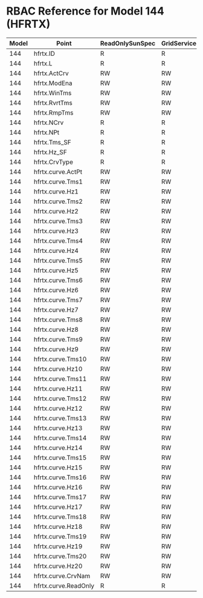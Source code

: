 # RBAC Reference for Model 144 (HFRTX)

| Model | Point | ReadOnlySunSpec | GridServiceSunSpec | NetworkAdministratorSunSpec | SuperAdministratorSpec | 
|-------|-------|------------------|---------------------|------------------|--------------------|
| 144 | hfrtx.ID | R | R | R | R |
| 144 | hfrtx.L | R | R | R | R |
| 144 | hfrtx.ActCrv | RW | RW | RW | RW |
| 144 | hfrtx.ModEna | RW | RW | RW | RW |
| 144 | hfrtx.WinTms | RW | RW | RW | RW |
| 144 | hfrtx.RvrtTms | RW | RW | RW | RW |
| 144 | hfrtx.RmpTms | RW | RW | RW | RW |
| 144 | hfrtx.NCrv | R | R | R | R |
| 144 | hfrtx.NPt | R | R | R | R |
| 144 | hfrtx.Tms_SF | R | R | R | R |
| 144 | hfrtx.Hz_SF | R | R | R | R |
| 144 | hfrtx.CrvType | R | R | R | R |
| 144 | hfrtx.curve.ActPt | RW | RW | RW | RW |
| 144 | hfrtx.curve.Tms1 | RW | RW | RW | RW |
| 144 | hfrtx.curve.Hz1 | RW | RW | RW | RW |
| 144 | hfrtx.curve.Tms2 | RW | RW | RW | RW |
| 144 | hfrtx.curve.Hz2 | RW | RW | RW | RW |
| 144 | hfrtx.curve.Tms3 | RW | RW | RW | RW |
| 144 | hfrtx.curve.Hz3 | RW | RW | RW | RW |
| 144 | hfrtx.curve.Tms4 | RW | RW | RW | RW |
| 144 | hfrtx.curve.Hz4 | RW | RW | RW | RW |
| 144 | hfrtx.curve.Tms5 | RW | RW | RW | RW |
| 144 | hfrtx.curve.Hz5 | RW | RW | RW | RW |
| 144 | hfrtx.curve.Tms6 | RW | RW | RW | RW |
| 144 | hfrtx.curve.Hz6 | RW | RW | RW | RW |
| 144 | hfrtx.curve.Tms7 | RW | RW | RW | RW |
| 144 | hfrtx.curve.Hz7 | RW | RW | RW | RW |
| 144 | hfrtx.curve.Tms8 | RW | RW | RW | RW |
| 144 | hfrtx.curve.Hz8 | RW | RW | RW | RW |
| 144 | hfrtx.curve.Tms9 | RW | RW | RW | RW |
| 144 | hfrtx.curve.Hz9 | RW | RW | RW | RW |
| 144 | hfrtx.curve.Tms10 | RW | RW | RW | RW |
| 144 | hfrtx.curve.Hz10 | RW | RW | RW | RW |
| 144 | hfrtx.curve.Tms11 | RW | RW | RW | RW |
| 144 | hfrtx.curve.Hz11 | RW | RW | RW | RW |
| 144 | hfrtx.curve.Tms12 | RW | RW | RW | RW |
| 144 | hfrtx.curve.Hz12 | RW | RW | RW | RW |
| 144 | hfrtx.curve.Tms13 | RW | RW | RW | RW |
| 144 | hfrtx.curve.Hz13 | RW | RW | RW | RW |
| 144 | hfrtx.curve.Tms14 | RW | RW | RW | RW |
| 144 | hfrtx.curve.Hz14 | RW | RW | RW | RW |
| 144 | hfrtx.curve.Tms15 | RW | RW | RW | RW |
| 144 | hfrtx.curve.Hz15 | RW | RW | RW | RW |
| 144 | hfrtx.curve.Tms16 | RW | RW | RW | RW |
| 144 | hfrtx.curve.Hz16 | RW | RW | RW | RW |
| 144 | hfrtx.curve.Tms17 | RW | RW | RW | RW |
| 144 | hfrtx.curve.Hz17 | RW | RW | RW | RW |
| 144 | hfrtx.curve.Tms18 | RW | RW | RW | RW |
| 144 | hfrtx.curve.Hz18 | RW | RW | RW | RW |
| 144 | hfrtx.curve.Tms19 | RW | RW | RW | RW |
| 144 | hfrtx.curve.Hz19 | RW | RW | RW | RW |
| 144 | hfrtx.curve.Tms20 | RW | RW | RW | RW |
| 144 | hfrtx.curve.Hz20 | RW | RW | RW | RW |
| 144 | hfrtx.curve.CrvNam | RW | RW | RW | RW |
| 144 | hfrtx.curve.ReadOnly | R | R | R | R |
